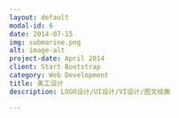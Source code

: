 ```yaml
---
layout: default
modal-id: 6
date: 2014-07-15
img: submarine.png
alt: image-alt
project-date: April 2014
client: Start Bootstrap
category: Web Development
title: 美工设计
description: LOGO设计/UI设计/VI设计/图文绘画

---
```


